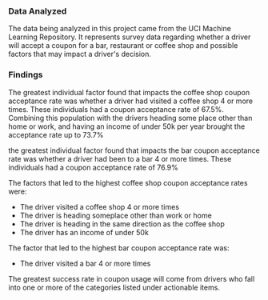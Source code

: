 ### Data Analyzed
The data being analyzed in this project came from the UCI Machine Learning Repository. It represents survey data regarding whether a driver will accept a coupon for a bar, restaurant or coffee shop and possible factors that may impact a driver's decision.


### Findings
The greatest individual factor found that impacts the coffee shop coupon acceptance rate was whether a driver had visited a coffee shop 4 or more times. These individuals had a coupon acceptance rate of 67.5%. Combining this population with the drivers heading some place other than home or work, and having an income of under 50k per year brought the acceptance rate up to 73.7%

the greatest individual factor found that impacts the bar coupon acceptance rate was whether a driver had been to a bar 4 or more times. These individuals had a coupon acceptance rate of 76.9%

The factors that led to the highest coffee shop coupon acceptance rates were:

- The driver visited a coffee shop 4 or more times
- The driver is heading someplace other than work or home
- The driver is heading in the same direction as the coffee shop
- The driver has an income of under 50k

The factor that led to the highest bar coupon acceptance rate was:

- The driver visited a bar 4 or more times

The greatest success rate in coupon usage will come from drivers who fall into one or more of the categories listed under actionable items.
